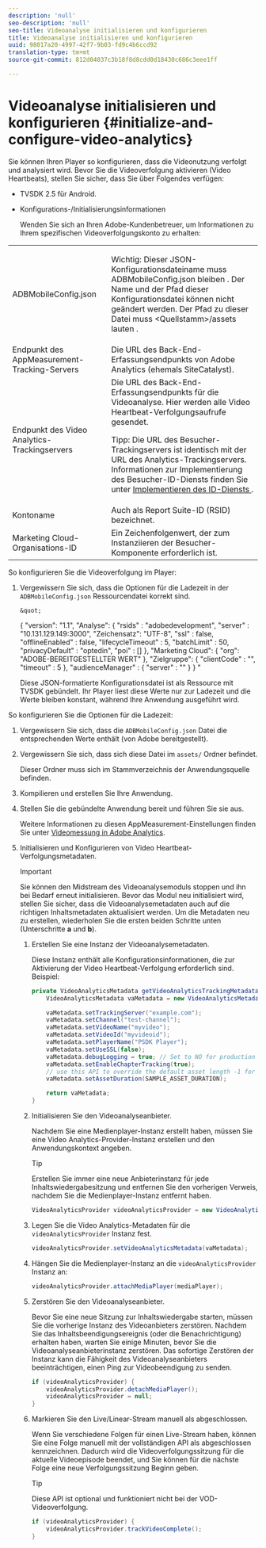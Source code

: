 ```yaml
---
description: 'null'
seo-description: 'null'
seo-title: Videoanalyse initialisieren und konfigurieren
title: Videoanalyse initialisieren und konfigurieren
uuid: 98017a20-4997-42f7-9b03-fd9c4b6ccd92
translation-type: tm+mt
source-git-commit: 812d04037c3b18f8d8cdd0d18430c686c3eee1ff

---
```



# Videoanalyse initialisieren und konfigurieren {#initialize-and-configure-video-analytics}

Sie können Ihren Player so konfigurieren, dass die Videonutzung verfolgt und analysiert wird.
Bevor Sie die Videoverfolgung aktivieren (Video Heartbeats), stellen Sie sicher, dass Sie über Folgendes verfügen:

* TVSDK 2.5 für Android.
* Konfigurations-/Initialisierungsinformationen

   Wenden Sie sich an Ihren Adobe-Kundenbetreuer, um Informationen zu Ihrem spezifischen Videoverfolgungskonto zu erhalten:

<table id="table_3565328ABBEE4605A92EAE1ADE5D6F84"> 
 <tbody> 
  <tr> 
   <td colname="col1"> <span class="filepath"> ADBMobileConfig.json </span> </td> 
   <td colname="col2"> <p>Wichtig:  Dieser JSON-Konfigurationsdateiname muss <span class="filepath"> ADBMobileConfig.json bleiben </span>. Der Name und der Pfad dieser Konfigurationsdatei können nicht geändert werden. Der Pfad zu dieser Datei muss <span class="filepath"> &lt;Quellstamm&gt;/assets lauten </span>. </p> </td> 
  </tr> 
  <tr> 
   <td colname="col1"> Endpunkt des AppMeasurement-Tracking-Servers </td> 
   <td colname="col2"> Die URL des Back-End-Erfassungsendpunkts von Adobe Analytics (ehemals SiteCatalyst). </td> 
  </tr> 
  <tr> 
   <td colname="col1"> Endpunkt des Video Analytics-Trackingservers </td> 
   <td colname="col2"> Die URL des Back-End-Erfassungsendpunkts für die Videoanalyse. Hier werden alle Video Heartbeat-Verfolgungsaufrufe gesendet. <p>Tipp:  Die URL des Besucher-Trackingservers ist identisch mit der URL des Analytics-Trackingservers. Informationen zur Implementierung des Besucher-ID-Diensts finden Sie unter <a href="https://marketing.adobe.com/resources/help/en_US/mcvid/mcvid-setup-target.html" format="html" scope="external"> Implementieren des ID-Diensts </a>. </p> </td> 
  </tr> 
  <tr> 
   <td colname="col1"> Kontoname </td> 
   <td colname="col2"> Auch als Report Suite-ID (RSID) bezeichnet. </td> 
  </tr> 
  <tr> 
   <td colname="col1"> Marketing Cloud-Organisations-ID </td> 
   <td colname="col2"> Ein Zeichenfolgenwert, der zum Instanziieren der Besucher-Komponente erforderlich ist. </td> 
  </tr> 
 </tbody> 
</table>

So konfigurieren Sie die Videoverfolgung im Player:

1. Vergewissern Sie sich, dass die Optionen für die Ladezeit in der `ADBMobileConfig.json` Ressourcendatei korrekt sind.

       &quot;
     {
     &quot;version&quot;: &quot;1.1&quot;,
     &quot;Analyse&quot;: {
     &quot;rsids&quot; : &quot;adobedevelopment&quot;,
     &quot;server&quot; : &quot;10.131.129.149:3000&quot;,
     &quot;Zeichensatz&quot;: &quot;UTF-8&quot;,
     &quot;ssl&quot; : false,
     &quot;offlineEnabled&quot; : false,
     &quot;lifecycleTimeout&quot; : 5,
     &quot;batchLimit&quot; : 50,
     &quot;privacyDefault&quot; : &quot;optedin&quot;,
     &quot;poi&quot; : []
     },
     &quot;Marketing Cloud&quot;: {
     &quot;org&quot;: &quot;ADOBE-BEREITGESTELLTER WERT&quot;
     },
     &quot;Zielgruppe&quot;: {
     &quot;clientCode&quot; : &quot;&quot;,
     &quot;timeout&quot; : 5
     },
     &quot;audienceManager&quot; : {
     &quot;server&quot; : &quot;&quot;
     }
 }     &quot;
     
     
     Diese JSON-formatierte Konfigurationsdatei ist als Ressource mit TVSDK gebündelt. Ihr Player liest diese Werte nur zur Ladezeit und die Werte bleiben konstant, während Ihre Anwendung ausgeführt wird.
       
 So konfigurieren Sie     die Optionen für die Ladezeit:
   
   1. Vergewissern Sie sich, dass die `ADBMobileConfig.json` Datei die entsprechenden Werte enthält (von Adobe bereitgestellt).
   1. Vergewissern Sie sich, dass sich diese Datei im `assets/` Ordner befindet.

      Dieser Ordner muss sich im Stammverzeichnis der Anwendungsquelle befinden.

   1. Kompilieren und erstellen Sie Ihre Anwendung.
   1. Stellen Sie die gebündelte Anwendung bereit und führen Sie sie aus.

      Weitere Informationen zu diesen AppMeasurement-Einstellungen finden Sie unter [Videomessung in Adobe Analytics](https://marketing.adobe.com/resources/help/en_US/sc/appmeasurement/video/).

1. Initialisieren und Konfigurieren von Video Heartbeat-Verfolgungsmetadaten.

   >[!IMPORTANT]
   >
   >Sie können den Midstream des Videoanalysemoduls stoppen und ihn bei Bedarf erneut initialisieren. Bevor das Modul neu initialisiert wird, stellen Sie sicher, dass die Videoanalysemetadaten auch auf die richtigen Inhaltsmetadaten aktualisiert werden. Um die Metadaten neu zu erstellen, wiederholen Sie die ersten beiden Schritte unten (Unterschritte **a** und **b**).

   1. Erstellen Sie eine Instanz der Videoanalysemetadaten.

      Diese Instanz enthält alle Konfigurationsinformationen, die zur Aktivierung der Video Heartbeat-Verfolgung erforderlich sind. Beispiel:

      ```java
      private VideoAnalyticsMetadata getVideoAnalyticsTrackingMetadata() { 
          VideoAnalyticsMetadata vaMetadata = new VideoAnalyticsMetadata(); 
      
          vaMetadata.setTrackingServer("example.com"); 
          vaMetadata.setChannel("test-channel"); 
          vaMetadata.setVideoName("myvideo"); 
          vaMetadata.setVideoId("myvideoid"); 
          vaMetadata.setPlayerName("PSDK Player"); 
          vaMetadata.setUseSSL(false); 
          vaMetadata.debugLogging = true; // Set to NO for production deployment. 
          vaMetadata.setEnableChapterTracking(true); 
          // use this API to override the default asset length -1 for live streams 
          vaMetadata.setAssetDuration(SAMPLE_ASSET_DURATION); 
      
          return vaMetadata; 
      }
      ```

   1. Initialisieren Sie den Videoanalyseanbieter.

      Nachdem Sie eine Medienplayer-Instanz erstellt haben, müssen Sie eine Video Analytics-Provider-Instanz erstellen und den Anwendungskontext angeben.

      >[!TIP]
      >
      >Erstellen Sie immer eine neue Anbieterinstanz für jede Inhaltswiedergabesitzung und entfernen Sie den vorherigen Verweis, nachdem Sie die Medienplayer-Instanz entfernt haben.

      ```java
      VideoAnalyticsProvider videoAnalyticsProvider = new VideoAnalyticsProvider(appContext); 
      ```

   1. Legen Sie die Video Analytics-Metadaten für die `videoAnalyticsProvider` Instanz fest.

      ```java
      videoAnalyticsProvider.setVideoAnalyticsMetadata(vaMetadata);
      ```

   1. Hängen Sie die Medienplayer-Instanz an die `videoAnalyticsProvider` Instanz an:

      ```java
      videoAnalyticsProvider.attachMediaPlayer(mediaPlayer); 
      ```

   1. Zerstören Sie den Videoanalyseanbieter.

      Bevor Sie eine neue Sitzung zur Inhaltswiedergabe starten, müssen Sie die vorherige Instanz des Videoanbieters zerstören. Nachdem Sie das Inhaltsbeendigungsereignis (oder die Benachrichtigung) erhalten haben, warten Sie einige Minuten, bevor Sie die Videoanalyseanbieterinstanz zerstören. Das sofortige Zerstören der Instanz kann die Fähigkeit des Videoanalyseanbieters beeinträchtigen, einen Ping zur Videobeendigung zu senden.

      ```java
      if (videoAnalyticsProvider) { 
          videoAnalyticsProvider.detachMediaPlayer(); 
          videoAnalyticsProvider = null; 
      }
      ```

   1. Markieren Sie den Live/Linear-Stream manuell als abgeschlossen.

      Wenn Sie verschiedene Folgen für einen Live-Stream haben, können Sie eine Folge manuell mit der vollständigen API als abgeschlossen kennzeichnen. Dadurch wird die Videoverfolgungssitzung für die aktuelle Videoepisode beendet, und Sie können für die nächste Folge eine neue Verfolgungssitzung Beginn geben.

      >[!TIP]
      >
      >Diese API ist optional und funktioniert nicht bei der VOD-Videoverfolgung.

      ```java
      if (videoAnalyticsProvider) { 
          videoAnalyticsProvider.trackVideoComplete();    
      }
      ```


